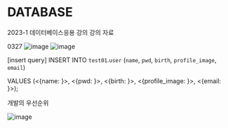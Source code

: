 # DATABASE
2023-1 데이터베이스응용 강의 강의 자료

0327
![image](https://user-images.githubusercontent.com/72933504/227839297-354a3b52-f179-4278-a27b-6a1db3a8f90c.png)
![image](https://user-images.githubusercontent.com/72933504/227839388-3e0c972d-4f5b-4aa3-836a-1b74b675834b.png)

[insert query]
INSERT INTO `test01`.`user`
(`name`,
`pwd`,
`birth`,
`profile_image`,
`email`)

VALUES
(<{name: }>,
<{pwd: }>,
<{birth: }>,
<{profile_image: }>,
<{email: }>);

개발의 우선순위

![image](https://user-images.githubusercontent.com/72933504/227840606-3b97a843-eb50-4ec1-a518-8962e16030ef.png)
